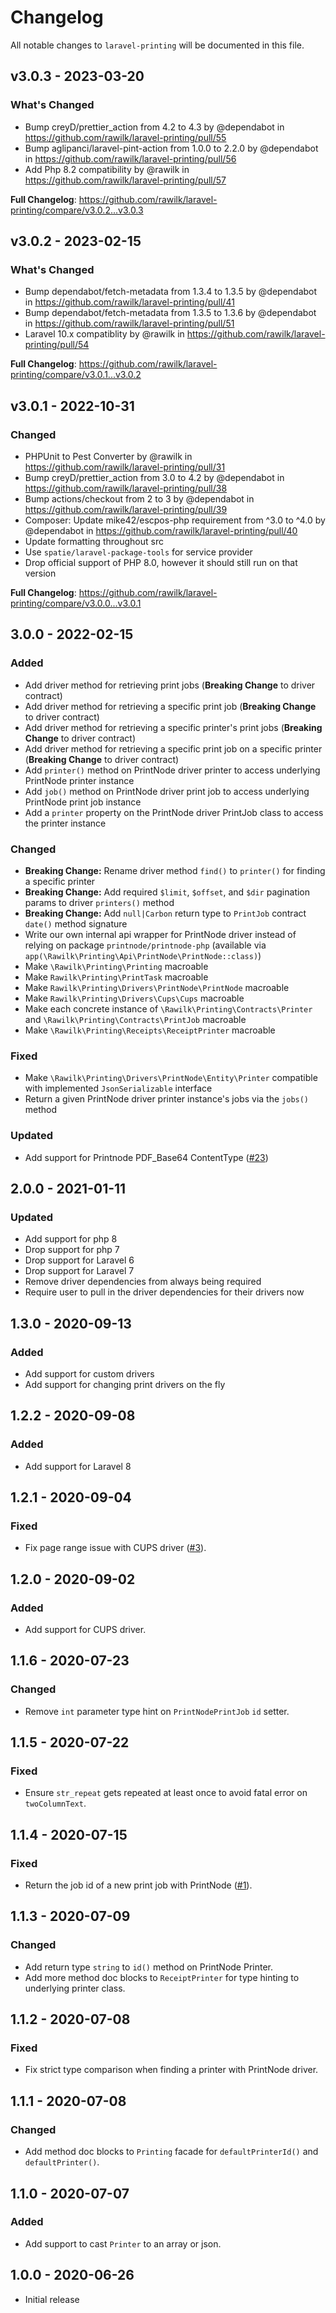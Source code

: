 # Changelog

All notable changes to `laravel-printing` will be documented in this file.

## v3.0.3 - 2023-03-20

### What's Changed

- Bump creyD/prettier_action from 4.2 to 4.3 by @dependabot in https://github.com/rawilk/laravel-printing/pull/55
- Bump aglipanci/laravel-pint-action from 1.0.0 to 2.2.0 by @dependabot in https://github.com/rawilk/laravel-printing/pull/56
- Add Php 8.2 compatibility by @rawilk in https://github.com/rawilk/laravel-printing/pull/57

**Full Changelog**: https://github.com/rawilk/laravel-printing/compare/v3.0.2...v3.0.3

## v3.0.2 - 2023-02-15

### What's Changed

- Bump dependabot/fetch-metadata from 1.3.4 to 1.3.5 by @dependabot in https://github.com/rawilk/laravel-printing/pull/41
- Bump dependabot/fetch-metadata from 1.3.5 to 1.3.6 by @dependabot in https://github.com/rawilk/laravel-printing/pull/51
- Laravel 10.x compatiblity by @rawilk in https://github.com/rawilk/laravel-printing/pull/54

**Full Changelog**: https://github.com/rawilk/laravel-printing/compare/v3.0.1...v3.0.2

## v3.0.1 - 2022-10-31

### Changed

- PHPUnit to Pest Converter by @rawilk in https://github.com/rawilk/laravel-printing/pull/31
- Bump creyD/prettier_action from 3.0 to 4.2 by @dependabot in https://github.com/rawilk/laravel-printing/pull/38
- Bump actions/checkout from 2 to 3 by @dependabot in https://github.com/rawilk/laravel-printing/pull/39
- Composer: Update mike42/escpos-php requirement from ^3.0 to ^4.0 by @dependabot in https://github.com/rawilk/laravel-printing/pull/40
- Update formatting throughout src
- Use `spatie/laravel-package-tools` for service provider
- Drop official support of PHP 8.0, however it should still run on that version

**Full Changelog**: https://github.com/rawilk/laravel-printing/compare/v3.0.0...v3.0.1

## 3.0.0 - 2022-02-15

### Added

- Add driver method for retrieving print jobs (**Breaking Change** to driver contract)
- Add driver method for retrieving a specific print job (**Breaking Change** to driver contract)
- Add driver method for retrieving a specific printer's print jobs (**Breaking Change** to driver contract)
- Add driver method for retrieving a specific print job on a specific printer (**Breaking Change** to driver contract)
- Add `printer()` method on PrintNode driver printer to access underlying PrintNode printer instance
- Add `job()` method on PrintNode driver print job to access underlying PrintNode print job instance
- Add a `printer` property on the PrintNode driver PrintJob class to access the printer instance

### Changed

- **Breaking Change:** Rename driver method `find()` to `printer()` for finding a specific printer
- **Breaking Change:** Add required `$limit`, `$offset`, and `$dir` pagination params to driver `printers()` method
- **Breaking Change:** Add `null|Carbon` return type to `PrintJob` contract `date()` method signature
- Write our own internal api wrapper for PrintNode driver instead of relying on package `printnode/printnode-php` (available via `app(\Rawilk\Printing\Api\PrintNode\PrintNode::class)`)
- Make `\Rawilk\Printing\Printing` macroable
- Make `Rawilk\Printing\PrintTask` macroable
- Make `Rawilk\Printing\Drivers\PrintNode\PrintNode` macroable
- Make `Rawilk\Printing\Drivers\Cups\Cups` macroable
- Make each concrete instance of `\Rawilk\Printing\Contracts\Printer` and `\Rawilk\Printing\Contracts\PrintJob` macroable
- Make `\Rawilk\Printing\Receipts\ReceiptPrinter` macroable

### Fixed

- Make `\Rawilk\Printing\Drivers\PrintNode\Entity\Printer` compatible with implemented `JsonSerializable` interface
- Return a given PrintNode driver printer instance's jobs via the `jobs()` method

### Updated

- Add support for Printnode PDF_Base64 ContentType ([#23](https://github.com/rawilk/laravel-printing/pull/23))

## 2.0.0 - 2021-01-11

### Updated

- Add support for php 8
- Drop support for php 7
- Drop support for Laravel 6
- Drop support for Laravel 7
- Remove driver dependencies from always being required
- Require user to pull in the driver dependencies for their drivers now

## 1.3.0 - 2020-09-13

### Added

- Add support for custom drivers
- Add support for changing print drivers on the fly

## 1.2.2 - 2020-09-08

### Added

- Add support for Laravel 8

## 1.2.1 - 2020-09-04

### Fixed

- Fix page range issue with CUPS driver ([#3](https://github.com/rawilk/laravel-printing/issues/3)).

## 1.2.0 - 2020-09-02

### Added

- Add support for CUPS driver.

## 1.1.6 - 2020-07-23

### Changed

- Remove `int` parameter type hint on `PrintNodePrintJob` `id` setter.

## 1.1.5 - 2020-07-22

### Fixed

- Ensure `str_repeat` gets repeated at least once to avoid fatal error on `twoColumnText`.

## 1.1.4 - 2020-07-15

### Fixed

- Return the job id of a new print job with PrintNode ([#1](https://github.com/rawilk/laravel-printing/issues/1)).

## 1.1.3 - 2020-07-09

### Changed

- Add return type `string` to `id()` method on PrintNode Printer.
- Add more method doc blocks to `ReceiptPrinter` for type hinting to underlying printer class.

## 1.1.2 - 2020-07-08

### Fixed

- Fix strict type comparison when finding a printer with PrintNode driver.

## 1.1.1 - 2020-07-08

### Changed

- Add method doc blocks to `Printing` facade for `defaultPrinterId()` and `defaultPrinter()`.

## 1.1.0 - 2020-07-07

### Added

- Add support to cast `Printer` to an array or json.

## 1.0.0 - 2020-06-26

- Initial release
